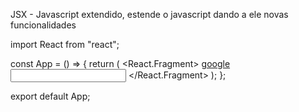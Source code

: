 JSX - Javascript extendido, estende o javascript 
dando a ele novas funcionalidades 


import React from "react";

const App = () => {
  return (
    <React.Fragment>
      <a href="www.google.com" className="ativo" title="texte">
        google
      </a>
      <label htmlFor="text"></label>
      <input type="text" id="text" />
    </React.Fragment>
  );
};

export default App;
